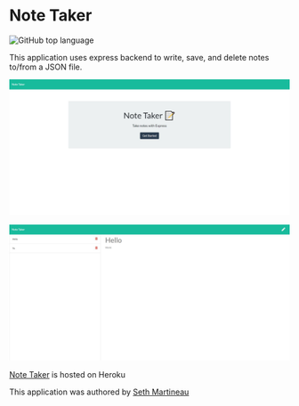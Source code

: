 # Note Taker

![GitHub top language](https://img.shields.io/github/languages/top/slothings/note-taker)

This application uses express backend to write, save, and delete notes to/from a JSON file. 

![Application landing page](/notetakerSS.JPG)

![Application landing page](/notetakerSS2.JPG)

[Note Taker](https://vast-island-67845.herokuapp.com/) is hosted on Heroku

This application was authored by [Seth Martineau](https://github.com/slothings)